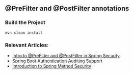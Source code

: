 ## @PreFilter and @PostFilter annotations

### Build the Project ###

```
mvn clean install
```

### Relevant Articles:
- [Intro to @PreFilter and @PostFilter in Spring Security](http://www.baeldung.com/spring-security-prefilter-postfilter)
- [Spring Boot Authentication Auditing Support](http://www.baeldung.com/spring-boot-authentication-audit)
- [Introduction to Spring Method Security](http://www.baeldung.com/spring-security-method-security)
